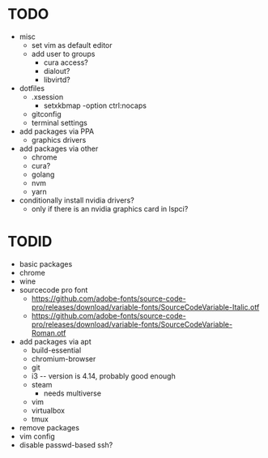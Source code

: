 # TODO

* misc
  * set vim as default editor
  * add user to groups
    * cura access?
    * dialout?
    * libvirtd?
* dotfiles
  * .xsession
    * setxkbmap -option ctrl:nocaps
  * gitconfig
  * terminal settings
* add packages via PPA
  * graphics drivers
* add packages via other
  * chrome
  * cura?
  * golang
  * nvm
  * yarn
* conditionally install nvidia drivers?
  * only if there is an nvidia graphics card in lspci?

# TODID
* basic packages
* chrome
* wine
* sourcecode pro font
  * https://github.com/adobe-fonts/source-code-pro/releases/download/variable-fonts/SourceCodeVariable-Italic.otf
  * https://github.com/adobe-fonts/source-code-pro/releases/download/variable-fonts/SourceCodeVariable-Roman.otf
* add packages via apt
  * build-essential
  * chromium-browser
  * git
  * i3 -- version is 4.14, probably good enough
  * steam
    * needs multiverse
  * vim
  * virtualbox
  * tmux
* remove packages
* vim config
* disable passwd-based ssh?

